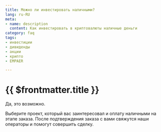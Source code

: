 ```yaml
---
title: Можно ли инвестировать наличными?
lang: ru-RU
meta:
- name: description
  content: Как инвестировать в криптовалюты наличные деньги
category: faq
tags:
- инвестиции
- дивиденды
- акции
- крипто
- EMPAER

---
```

# {{ $frontmatter.title }} <Badge text="?" type="warning"/>

Да, это возможно.   
  
Выберите проект, который вас заинтересовал и оплату наличными на этапе заказа. После подтверждения заказа с вами свяжутся наши операторы и помогут совершить сделку.